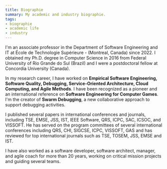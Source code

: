 ```yaml
---
title: Biographie
summary: My academic and industry biographie.
tags:
- biographie
- academic life
- industry 
---
```


I'm an associate professor in the Department of Software Engineering and IT at École de Technologie Supérieure -  (Montreal, Canada) since 2022. I obtained my Ph.D. degree in Computer Science in 2016 from Federal University of Rio Grande do Sul (Brazil) and I were a postdoctoral fellow at Concordia University (Canada).  

In my research career, I have worked on **Empirical Software Engineering, Software Quality, Debugging, Service-Oriented Architecture, Cloud Computing, and Agile Methods**. I have been recognized as a pioneer and an international reference on **Software Engineering for Computer Games**. I'm the creator of **Swarm Debugging**, a new collaborative approach to support debugging activities. 

I published several papers in international conferences and journals, including TSE, EMSE, JSS, IST, IEEE Software, QRS, ICPC, SAC, ICSOC, and VISSOFT. He has served on the program committees of several international conferences including QRS, CHI, SIGCSE, ICPC, VISSOFT, GAS and has reviewed for top international journals such as TSE, TOSEM, JSS, EMSE and IST. 

I have also worked as a software developer, software architect, manager, and agile coach for more than 20 years, working on critical mission projects and guiding several teams.
